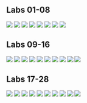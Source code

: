 ## Labs 01-08

![](https://img.shields.io/badge/Lab01-[rmse]_3.83-brightgreen.svg)
![](https://img.shields.io/badge/Lab02-[rmse]_2.52-yellowgreen.svg)
![](https://img.shields.io/badge/Lab03-[rmse]_0.7389-brightgreen.svg)
![](https://img.shields.io/badge/Lab04-NA-lightgrey.svg)
![](https://img.shields.io/badge/Lab05-NA-lightgrey.svg)
![](https://img.shields.io/badge/Lab06-NA-lightgrey.svg)
![](https://img.shields.io/badge/Lab07-NA-lightgrey.svg)
![](https://img.shields.io/badge/Lab08-NA-lightgrey.svg)

## Labs 09-16

![](https://img.shields.io/badge/Lab09-NA-lightgrey.svg)
![](https://img.shields.io/badge/Lab10-NA-lightgrey.svg)
![](https://img.shields.io/badge/Lab11-NA-lightgrey.svg)
![](https://img.shields.io/badge/Lab12-NA-lightgrey.svg)
![](https://img.shields.io/badge/Lab13-NA-lightgrey.svg)
![](https://img.shields.io/badge/Lab14-NA-lightgrey.svg)
![](https://img.shields.io/badge/Lab15-NA-lightgrey.svg)
![](https://img.shields.io/badge/Lab16-NA-lightgrey.svg)
![](https://img.shields.io/badge/Lab17-NA-lightgrey.svg)
![](https://img.shields.io/badge/Lab18-NA-lightgrey.svg)

## Labs 17-28

![](https://img.shields.io/badge/Lab19-NA-lightgrey.svg)
![](https://img.shields.io/badge/Lab20-NA-lightgrey.svg)
![](https://img.shields.io/badge/Lab21-NA-lightgrey.svg)
![](https://img.shields.io/badge/Lab22-NA-lightgrey.svg)
![](https://img.shields.io/badge/Lab23-NA-lightgrey.svg)
![](https://img.shields.io/badge/Lab24-NA-lightgrey.svg)
![](https://img.shields.io/badge/Lab25-NA-lightgrey.svg)
![](https://img.shields.io/badge/Lab26-NA-lightgrey.svg)
![](https://img.shields.io/badge/Lab27-NA-lightgrey.svg)
![](https://img.shields.io/badge/Lab28-NA-lightgrey.svg)

